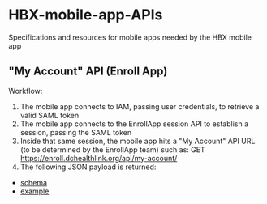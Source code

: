 # HBX-mobile-app-APIs
Specifications and resources for mobile apps needed by the HBX mobile app

## "My Account" API (Enroll App)
Workflow:

1. The mobile app connects to IAM, passing user credentials, to retrieve a valid SAML token
2. The mobile app connects to the EnrollApp session API to establish a session, passing the SAML token
3. Inside that same session, the mobile app hits a "My Account" API URL (to be determined by the EnrollApp team) such as: 
    GET https://enroll.dchealthlink.org/api/my-account/
4. The following JSON payload is returned:
  * [schema](https://github.com/benjaminrosenbaum/HBX-mobile-app-APIs/blob/master/enroll/my-account/response/schema.json)
  * [example](https://github.com/benjaminrosenbaum/HBX-mobile-app-APIs/blob/master/enroll/my-account/response/example.json)

